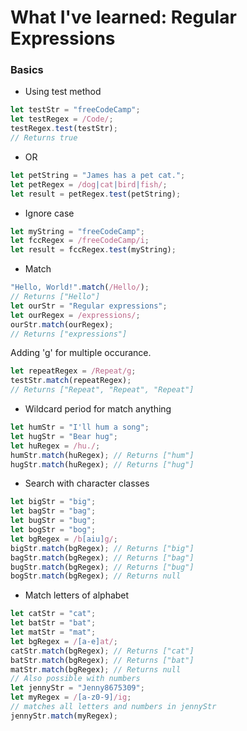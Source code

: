 # What I've learned: Regular Expressions

### Basics

* Using test method
```javascript
let testStr = "freeCodeCamp";
let testRegex = /Code/;
testRegex.test(testStr);
// Returns true
```

* OR
```javascript
let petString = "James has a pet cat.";
let petRegex = /dog|cat|bird|fish/;
let result = petRegex.test(petString);
```

* Ignore case
```javascript
let myString = "freeCodeCamp";
let fccRegex = /freeCodeCamp/i;
let result = fccRegex.test(myString);
```

* Match
```javascript
"Hello, World!".match(/Hello/);
// Returns ["Hello"]
let ourStr = "Regular expressions";
let ourRegex = /expressions/;
ourStr.match(ourRegex);
// Returns ["expressions"]
```
Adding 'g' for multiple occurance.
```javascript
let repeatRegex = /Repeat/g;
testStr.match(repeatRegex);
// Returns ["Repeat", "Repeat", "Repeat"]
```

* Wildcard period for match anything
```javascript
let humStr = "I'll hum a song";
let hugStr = "Bear hug";
let huRegex = /hu./;
humStr.match(huRegex); // Returns ["hum"]
hugStr.match(huRegex); // Returns ["hug"]
```

* Search with character classes
```javascript
let bigStr = "big";
let bagStr = "bag";
let bugStr = "bug";
let bogStr = "bog";
let bgRegex = /b[aiu]g/;
bigStr.match(bgRegex); // Returns ["big"]
bagStr.match(bgRegex); // Returns ["bag"]
bugStr.match(bgRegex); // Returns ["bug"]
bogStr.match(bgRegex); // Returns null
```

* Match letters of alphabet
```javascript
let catStr = "cat";
let batStr = "bat";
let matStr = "mat";
let bgRegex = /[a-e]at/;
catStr.match(bgRegex); // Returns ["cat"]
batStr.match(bgRegex); // Returns ["bat"]
matStr.match(bgRegex); // Returns null
// Also possible with numbers
let jennyStr = "Jenny8675309";
let myRegex = /[a-z0-9]/ig;
// matches all letters and numbers in jennyStr
jennyStr.match(myRegex);
```